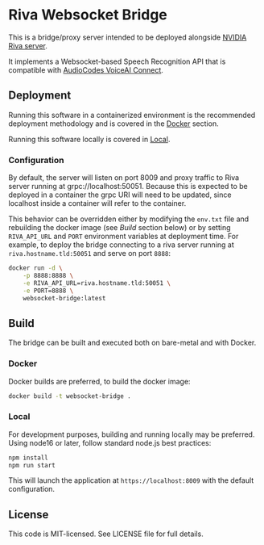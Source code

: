 # Riva Websocket Bridge


This is a bridge/proxy server intended to be deployed alongside 
[NVIDIA Riva server](https://developer.nvidia.com/riva).

It implements a Websocket-based Speech Recognition API that is compatible with 
[AudioCodes VoiceAI Connect](https://www.audiocodes.com/solutions-products/voiceai/voiceai-connect). 


## Deployment
Running this software in a containerized environment is the recommended deployment methodology and is covered in the [Docker](#docker) section. 

Running this software locally is covered in [Local](#local).


### Configuration
By default, the server will listen on port 8009 and proxy traffic to Riva server running at grpc://localhost:50051.
Because this is expected to be deployed in a container the grpc URI will need to be updated, since localhost inside a container will refer to the container.

This behavior can be overridden either by modifying the `env.txt` file and rebuilding the docker image (see *Build*
section below) or by setting `RIVA_API_URL` and `PORT` environment variables at deployment time. For example,
to deploy the bridge connecting to a riva server running at `riva.hostname.tld:50051` and serve on port `8888`:

```bash
docker run -d \
    -p 8888:8888 \
    -e RIVA_API_URL=riva.hostname.tld:50051 \
    -e PORT=8888 \
    websocket-bridge:latest
```

## Build
The bridge can be built and executed both on bare-metal and with Docker.


### Docker
Docker builds are preferred, to build the docker image:
```bash
docker build -t websocket-bridge .
```


### Local
For development purposes, building and running locally may be preferred. Using node16 or later, follow standard node.js best practices:

```bash
npm install
npm run start
```

This will launch the application at `https://localhost:8009` with the default configuration.


## License
This code is MIT-licensed. See LICENSE file for full details.

